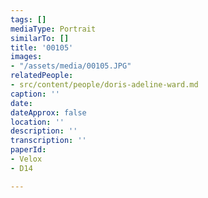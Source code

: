 ```yaml
---
tags: []
mediaType: Portrait
similarTo: []
title: '00105'
images:
- "/assets/media/00105.JPG"
relatedPeople:
- src/content/people/doris-adeline-ward.md
caption: ''
date: 
dateApprox: false
location: ''
description: ''
transcription: ''
paperId:
- Velox
- D14

---
```

